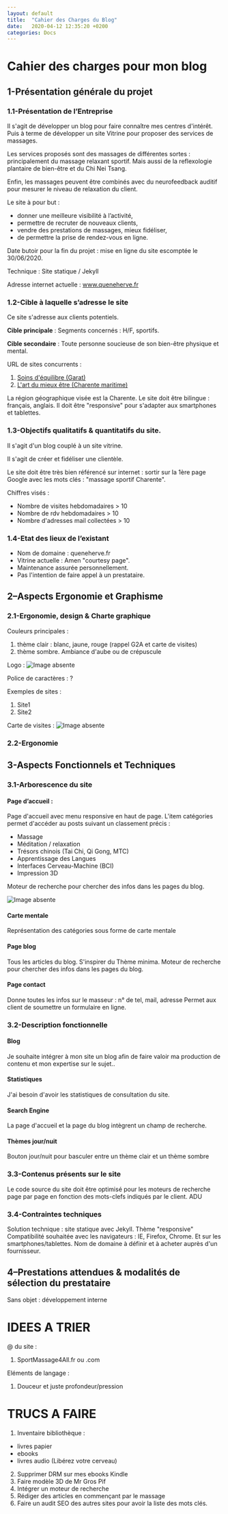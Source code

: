 ```yaml
---
layout: default
title:  "Cahier des Charges du Blog"
date:   2020-04-12 12:35:20 +0200
categories: Docs
---
```


Cahier des charges pour mon blog
================================

<!-- En premier lieu, faites figurer sur la page de garde:
le nom de votre société et les coordonnées (mail / tél) de ses interlocuteurs, responsables de la gestion et du suivi du projet. -->


1-Présentation générale du projet
---------------------------------
### 1.1-Présentation de l’Entreprise
<!-- Présenter l’activité de votre Entreprise au travers de quelques éléments propres significatifs:
 - ses produits/services vendus,
 - son positionnement sur le marché,
 - principaux concurrents, un historique, nombre de salariés, CA ..
 -->
Il s'agit de développer un blog pour faire connaître mes centres d'intérêt. Puis à terme de développer un site Vitrine pour proposer des services de massages.

<!-- Etes-vous dans le commerce ? le tourisme? les services? -->
Les services proposés sont des massages de différentes sortes : principalement du massage relaxant sportif. Mais aussi de la reflexologie plantaire de bien-être et du Chi Nei Tsang.

Enfin, les massages peuvent être combinés avec du neurofeedback auditif pour mesurer le niveau de relaxation du client.

<!-- Expliquer quel va être le rôle du site internet dans la stratégie de l’Entreprise?
Exemples :
 * donner une meilleure visibilité à l’Entreprise,
 * permettre de recruter de nouveaux clients,
 * vendre des produits services, mieux fidéliser,
 * échanger des documents(collaboratif),
 * renforcer l’image d’expertise sur un sujet..
 Indiquer une date butoir pour la fin du projet: mise en ligne du site escomptée le XX/XX/XXXX.
 Si il existe déjà un site, dans le cadre d’un projet de refonte, ne pas hésiter à donner quelques éléments de type:
 - Chiffres: taux de conversion, nombre de pages sur le site actuel, trafic: nombre de visites uniques mensuelles, taux de rebond..
 - Techniques: technologie utilisée sur votre site actuel: type CMS (système de gestion de contenu type wordpress, prestashop, joomla..) ou autre(langage propriétaire, php, asp..)
 - Sinon mentionnez l’adresse internet de votre site actuel afin que le Prestataire puisse se faire une idée.-->
 Le site à pour but :
 * donner une meilleure visibilité à l’activité,
 * permettre de recruter de nouveaux clients,
 * vendre des prestations de massages, mieux fidéliser,
 * de permettre la prise de rendez-vous en ligne.

Date butoir pour la fin du projet : mise en ligne du site escomptée le 30/06/2020.

Technique : Site statique / Jekyll

Adresse internet actuelle : www.queneherve.fr

### 1.2-Cible à laquelle s’adresse le site
<!-- A qui, quelle cible, souhaitez-vous vous adresser: BtoB? BtoC? Les deux? Segments concernés: H/F , âge, CSP, PME, principales caractéristiques ou centres d’intérêt du ou des segments marché à qui vous vous adressez.
N’hésitez pas à hiérarchiser l’importance de chaque segment (cible principales/secondaires..)
Où se trouve votre cible de manière générale: sur internet ? Quels canaux numériques fréquente –t-elle : Forums, sur les réseaux sociaux, sur des sites concurrents ou ayant «pignon sur rue» bien identifiés ?
N’hésitez pas à donner quelques URL de sites.
Géographiquement? Quels sont les régions ou pays visés? Mon site doit-il être multilingue?
Ma cible est-elle mobile? Se connecte-t-elle plutôt via smartphone/tablettes? Plutôt via ordinateur? -->
Ce site s'adresse aux clients potentiels.

__Cible principale__ : Segments concernés : H/F, sportifs.

__Cible secondaire__ : Toute personne soucieuse de son bien-être physique et mental.

URL de sites concurrents :
1. [Soins d'équilibre (Garat)](https://www.massage-equilibre.fr/soins_massages/special-sportif/)
2. [L'art du mieux être (Charente maritime)](http://www.sandragreau.fr/sportifs.html)

La région géographique visée est la Charente.
Le site doit être bilingue : français, anglais.
Il doit être "responsive" pour s'adapter aux smartphones et tablettes.

### 1.3-Objectifs qualitatifs & quantitatifs du site.
<!-- Quel est l’objectif(s) du site? Il s’agit ici de préciser s’il s’agit d’un site: Vitrine, Portail, E-commerce (Produits/Services), outil en ligne ..
S’agit-il de vendre? de collecter de l’information ou du mail ? de fidéliser ? Quels chiffres à atteindre visez-vous pour ce futur site?
Apporter quelques précisions concernant les chiffres attendus: nombre de visites, volume de ventes, nombre d’adresses mails collectées par votre site.. -->
Il s'agit d'un blog couplé à un site vitrine.

Il s'agit de créer et fidéliser une clientèle.

Le site doit être très bien référencé sur internet : sortir sur la 1ère page Google avec les mots clés : "massage sportif Charente".

Chiffres visés :
 - Nombre de visites hebdomadaires > 10
 - Nombre de rdv hebdomadaires > 10
 - Nombre d'adresses mail collectées > 10

### 1.4-Etat des lieux de l’existant
<!-- Le cas échéant, n’hésitez pas à mentionner les ressources que vous avez déjà:
 - Possédez-vous déjà un nom de domaine?
 - Avez-vous déjà un site?Si c’est le cas indiquez au prestataire l’adresse internet de ce site.
 - Qui s’occupe de l’hébergement de ce site? de sa maintenance? Etes-vous actuellement suivi par un prestataire?
 - Avez-vous des ressources internes à l’Entreprise pour s’occuper du site ou de la mise à jour ? -->
* Nom de domaine : queneherve.fr
* Vitrine actuelle : Amen "courtesy page".
* Maintenance assurée personnellement.
* Pas l'intention de faire appel à un prestataire.


2–Aspects Ergonomie et Graphisme
--------------------------------
### 2.1-Ergonomie, design & Charte graphique
<!-- Quels seraient les couleurs principales du site? Fournir deux ou trois couleurs à l’image de votre Entreprise.
Avez-vous un logo? Si tel est le cas ne pas hésiter à le fournir avec ce cahier des charges. Quelle police de caractères souhaitez-vous mettre en place sur votre site? Donner des sites en exemples est parfois préférable à un long discours, n’hésitez donc pas à indiquer une URL à titre d’exemple: «J’aimerais que mon site ressemble à celui-ci.»Le cas échéant, n’hésitez pas à scanner une plaquette ou un flyer concernant votre activité et à joindre ce fichier à votre cahier des charges à titre d’illustration. Cela permettra au prestataire de mieux appréhender votre charte graphique. Y a-t-il un design ou des effets particuliers que vous souhaiteriez intégrer à votre futur site? (Exemple: du Card, du Flat ou du Material design, l’utilisation de Long scroll etc..). Ici encore, indiquer une URL en exemple vaut mieux qu’un long discours!-->
Couleurs principales :
1. thème clair : blanc, jaune, rouge (rappel G2A et carte de visites)
2. thème sombre. Ambiance d'aube ou de crépuscule

Logo : ![Image absente]({{site.url}}/images/YingYangSmiley96x96.png "YingYangSmiley")

Police de caractères : ?

Exemples de sites :
1. Site1
2. Site2

Carte de visites : ![Image absente]({{site.url}}/images/CarteVisiteMassage.jpg "CarteVisiteMassage")

### 2.2-Ergonomie
<!-- Quelques mots sur l’ergonomie recherchée, le confort d’utilisation: quels sont les points essentiels d’ergonomie / confort pour vous qui connaissez votre cible? Exemple: un site aéré, un site mobile, un site privilégiant le contenu médias, un moteur de recherche pratique, une expérience utilisateur.. -->

3-Aspects Fonctionnels et Techniques
------------------------------------
### 3.1-Arborescence du site
<!-- Quelles sont les principales pages de votre site? Quelles en sont les principales sections, les principales rubriques? Souvent, là encore, un schéma de la structure du site vaut mieux qu’un long discours! Vous pourriez utiliser Calc ou Excel pour obtenir ce genre de schéma: -->
#### Page d’accueil :
Page d'accueil avec menu responsive en haut de page.
L'item catégories permet d'accéder au posts suivant un classement précis :
- Massage
- Méditation / relaxation
- Trésors chinois (Tai Chi, Qi Gong, MTC)
- Apprentissage des Langues
- Interfaces Cerveau-Machine (BCI)
- Impression 3D

Moteur de recherche pour chercher des infos dans les pages du blog.

![Image absente]({{site.url}}/images/HomePage.png "Home Page")

#### Carte mentale
Représentation des catégories sous forme de carte mentale

#### Page blog
Tous les articles du blog. S'inspirer du Thème minima.
Moteur de recherche pour chercher des infos dans les pages du blog.

#### Page contact
Donne toutes les infos sur le masseur : n° de tel, mail, adresse
Permet aux client de soumettre un formulaire en ligne.

### 3.2-Description fonctionnelle
<!--
L’aspect fonctionnel va décrire le fonctionnement général de votre site ou particulier de certaines pages. L’aspect fonctionnel est fondamental afin de saisir les spécificités de fonctionnement de votre site Internet ou de certaines pages.
Là encore n’hésitez pas, à titre d’exemple, à indiquer l’adresse d’une page web dont les fonctionnalités correspondent à votre besoin.
Exemples:
 - Mon site requiert un champs authentification de l’utilisateur ou un espace sécurisé par mot de passe pour le client, l’abonnement à une newsletter ..
 - Je souhaite intégrer à mon site un blog afin de faire valoir ma production de contenu et mon expertise sur le sujet..
 - Ce site est une boutique en ligne avec un référentiel de X (nombre) produits. Il nécessite un moteur de recherche rapide avec un classement analytique par famille / sous-familles produits, une gestion gamme / taille / couleur car je commercialise des vêtements , je gère des lots de produits..
 - Les fiches produit de mon site doivent être dotées d’un outil permettant un facteur de zoom raisonnable, une fonction de cross-selling, la mention des stocks.. N’hésitez pas à joindre en annexe à ce cahier des charges le tableau de pilotage dont vous avez besoin.
 - J’ai besoin sur mon site de fonctionnalités avancées en terme de gestion Back-Office: état des stocks, stats de vente par fournisseur avec marge, seuil de réapprovisionnement, outil de commande.. , j’ai besoin de pouvoir exporter ces statistiques vers Calc ou Excel en vue de les retraiter..
 - Etc..(cette liste n’est bien sûr pas exhaustive)
 nb: il n’est pas forcément évident, lorsque l’on décrit du fonctionnel de rester à la fois précis et concis. Faire relire son cahier des charges par une personne tierce de votre entourage, connaissant un minimum le sujet, peut s’avérer utile : plus vos demandes seront compréhensibles, meilleur sera le taux de retour de devis de la part des Professionnels de web.
-->
#### Blog
Je souhaite intégrer à mon site un blog afin de faire valoir ma production de contenu et mon expertise sur le sujet..
#### Statistiques
J'ai besoin d'avoir les statistiques de consultation du site.
#### Search Engine
 La page d'accueil et la page du blog intègrent un champ de recherche.
#### Thèmes jour/nuit
Bouton jour/nuit pour basculer entre un thème clair et un thème sombre

### 3.3-Contenus présents sur le site
<!-- Que devez-vous présenter sur votre site en termes de contenus: documents téléchargeables (plaquettes, pdf..), vidéos, diaporama, ..? En termes de contenus concernant l’optimisation pour les moteurs de recherche (SEO / balises méta) il est important de préciser ce qui doit être fait et par qui. Exemple: le Prestataire devra optimiser le code source pour les moteurs de recherche pages par page en fonction des mots-clefs indiqués par le client.
De même, précisez si vous souhaitez être rendu autonome par la suite pour toute création de contenu sur votre site ainsi que sur l’optimisation de page avec des mots-clefs. Notez que ceci nécessitera un transfert de compétences vous permettant la prise en mains de l’interface web.-->
Le code source du site doit être optimisé pour les moteurs de recherche page par page en fonction des mots-clefs indiqués par le client. ADU

### 3.4-Contraintes techniques
<!-- Il s’agit ici d’informer le prestataire sur le périmètre technique escompté:
 - Quelle(s)solution(s) technique(s) privilégiez-vous pour le développement/refonte de votre site?Par exemple: CMS (content Management System) tels que: wordpress, prestashop, Jimdoo, Joomla.. ou êtes-vous ouvert à des solutions plus techniques: Drupal, Magento ou autre solution dite plus propriétaire (codée en php, asp..)
 Prenez en compte que: plus la solution est technique, plus elle nécessite de transfert de compétences d’une part. Et d’autre part, plus la solution est propriétaire, moins de Prestataires sont aptes à intervenir dessus.
 - Mentionner sur quels navigateurs doit s’afficher correctement votre site (compatibilité technique liée à l’affichage sur IE, Mozilla, Chrome, Opera etc..)
 - Avez-vous déjà un nom de domaine? un hébergement? Gérez-vous vous-même ces parties nom de domaine et hébergement?
 - Avez-vous besoin de connecter votre site à une solution tierce de type: ERP, CRM, gestion,solution mail..Avez-vous besoin d’effectuer des exports de données sous tableur?
 - Avez-vous besoin d’intégrer des flux d’articles en masse depuis des fichiers catalogue fournis par vos fournisseur?
 - Etc.. (cette liste n’est bien sûr pas exhaustive) -->
 Solution technique : site statique avec Jekyll.
 Thème "responsive"
 Compatibilité souhaitée avec les navigateurs : IE, Firefox, Chrome. Et sur les smartphones/tablettes.
 Nom de domaine à définir et à acheter auprès d'un fournisseur.

4–Prestations attendues & modalités de sélection du prestataire
---------------------------------------------------------------
Sans objet : développement interne

<!--
### 4.1-Prestations attendues
Il s’agit de préciser ici le périmètre d’intervention du prestataire: ce à quoi il va répondre précisément dans votre projet et qui va faire l’objet d’un devis chiffré de sa part:A vous de préciser si vous souhaitez qu’il incorpore dans votre devis:
- L’ achat du nom de domaine et/ou une proposition d’hébergement des fichiers du site
- Le développement/refonte du site-Le design, la recherche de logo, la traduction des pages..
- L’optimisation au référencement naturel (SEO)
- La reprise des données d’une base de donnée existante vers la nouvelle base
- La maintenance à l’année du site (mises à jour, évolutions du système..)
- L’accompagnement E marketing en amont : positionnement, stratégie marketing,
- L’accompagnement à la mise en place de campagnes de visibilité payantes
- L’accompagnement à l’analyse de trafic en aval: étude du trafic, repositionnement du site, calcul du ROI par canal..
- La formation, le transfert de compétences sur le fonctionnement et la mise en place de campagnes de visibilité payantes
- La formation, le transfert de compétences sur l’outil permettant la création de nouvelles pages sur le site et mise à jour des fiches produits, l’optimisation des pages du site..
- Un accompagnement sur Community Management ..
- Cette liste n’est bien sûr pas exhaustive..

Nb: un transfert de compétences à minima devrait être demandé afin de vous rendre autonome sur la création de nouveaux produits dans le cadre d’un projet E-Commerce. Dans tous les cas une petite formation en analyse du trafic sur les pages de votre site (en quali et quanti) pourrait s’avérer précieuse dans le cadre du pilotage stratégique de votre activité. C’est peut être l’occasion de faire appel à vos droits à formation..

### 4.2-Planning & suivi du projet
Préciser les principales dates du projet: date limite d’envoi des devis, date de retour de votre part vers les prestataires retenus, dates de RV d’échange/de sélection du prestataire, date de livraison du projet, date de mise en ligne du site? de coupure de l’ancien site?
Quelles seraient les modalités d’échange entre vous et les prestataires: RV téléphoniques, mail. A quelle fréquence(point hebdomadaire, bi-mensuel..)?
Souhaitez-vous la production préalable d’une maquette en ligne?
D’un serveur de pré-production accessible en ligne sur lequel vous puissiez tester le futur site vous-même avant sa mise en ligne ?
Votre projet est-il découpé en plusieurs lots qui font, pour chacun, l’objet d’un appel à projet particulier ? Si oui resituez ce lot dans le contexte du projet général en mentionnant les dates butoir et objet des autres lots.

### 4.3-Modalités de sélection du prestataire
 Listez les éléments importants qui vont conditionner votre choix de prestataire:
Par exemple: les références clients, des projets déjà réalisés par le prestataires qui candidate, la composition de son équipe, sa date d’ancienneté, sa connaissance du secteur/métier, le budget maximum que vous souhaitez consacrer à votre projet.. rappeler la date butoir pour la réception des devis, ainsi que les coordonnées de la personne à contacter dans votre entreprise. -->

IDEES A TRIER
=============
@ du site :
1. SportMassage4All.fr ou .com

Eléments de langage :
1. Douceur et juste profondeur/pression

TRUCS A FAIRE
=============
1. Inventaire bibliothèque :
  * livres papier
  * ebooks
  * livres audio (Libérez votre cerveau)

2. Supprimer DRM sur mes ebooks Kindle
3. Faire modèle 3D de Mr Gros Pif
4. Intégrer un moteur de recherche
5. Rédiger des articles en commençant par le massage
6. Faire un audit SEO des autres sites pour avoir la liste des mots clés.
